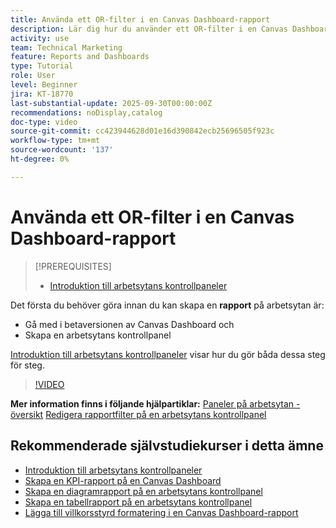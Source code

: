 ```yaml
---
title: Använda ett OR-filter i en Canvas Dashboard-rapport
description: Lär dig hur du använder ett OR-filter i en Canvas Dashboard-rapport.
activity: use
team: Technical Marketing
feature: Reports and Dashboards
type: Tutorial
role: User
level: Beginner
jira: KT-18770
last-substantial-update: 2025-09-30T00:00:00Z
recommendations: noDisplay,catalog
doc-type: video
source-git-commit: cc423944628d01e16d390842ecb25696505f923c
workflow-type: tm+mt
source-wordcount: '137'
ht-degree: 0%

---
```


# Använda ett OR-filter i en Canvas Dashboard-rapport

>[!PREREQUISITES]
>
>* [Introduktion till arbetsytans kontrollpaneler](/help/reporting/canvas-dashboards/introduction-to-canvas-dashboards.md)

Det första du behöver göra innan du kan skapa en **rapport** på arbetsytan är:

* Gå med i betaversionen av Canvas Dashboard och
* Skapa en arbetsytans kontrollpanel

[Introduktion till arbetsytans kontrollpaneler](/help/reporting/canvas-dashboards/introduction-to-canvas-dashboards.md) visar hur du gör båda dessa steg för steg.

>[!VIDEO](https://video.tv.adobe.com/v/3475385/?captions=swe&quality=12&learn=on&enablevpops=1)

**Mer information finns i följande hjälpartiklar:**
[Paneler på arbetsytan - översikt](https://experienceleague.adobe.com/sv/docs/workfront/using/reporting/canvas-dashboards/canvas-dashboards-overview)
[Redigera rapportfilter på en arbetsytans kontrollpanel](https://experienceleague.adobe.com/sv/docs/workfront/using/reporting/canvas-dashboards/manage-reports/edit-report-filters)

## Rekommenderade självstudiekurser i detta ämne

* [Introduktion till arbetsytans kontrollpaneler](/help/reporting/canvas-dashboards/introduction-to-canvas-dashboards.md)
* [Skapa en KPI-rapport på en Canvas Dashboard](/help/reporting/canvas-dashboards/create-a-kpi-report-on-a-canvas-dashboard.md)
* [Skapa en diagramrapport på en arbetsytans kontrollpanel](/help/reporting/canvas-dashboards/create-a-chart-report-on-a-canvas-dashboard.md)
* [Skapa en tabellrapport på en arbetsytans kontrollpanel](/help/reporting/canvas-dashboards/create-a-table-report-on-a-canvas-dashboard.md)
* [Lägga till villkorsstyrd formatering i en Canvas Dashboard-rapport](/help/reporting/canvas-dashboards/add-conditional-formatting-to-a-canvas-dashboard-report.md)
